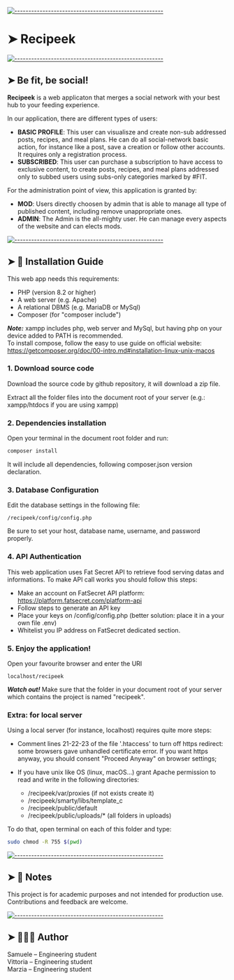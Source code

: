 [![-----------------------------------------------------](https://raw.githubusercontent.com/andreasbm/readme/master/assets/lines/colored.png)](#recipeek)

# ➤ Recipeek

[![-----------------------------------------------------](https://raw.githubusercontent.com/andreasbm/readme/master/assets/lines/colored.png)](#Be-fit-Be-Social!)

## ➤ Be fit, be social!

**Recipeek** is a web applicaton that merges a social network with your best hub to your feeding experience.

In our application, there are different types of users:
- **BASIC PROFILE**: This user can visualisze and create non-sub addressed posts, recipes, and meal plans. He can do all social-network basic action, for instance like a post, save a creation or follow other accounts. It requires only a registration process.
- **SUBSCRIBED**: This user can purchase a subscription to have access to exclusive content, to create posts, recipes, and meal plans addressed only to subbed users using subs-only categories marked by #FIT.

For the administration point of view, this application is granted by:
- **MOD**: Users directly choosen by admin that is able to manage all type of published content, including remove unappropriate ones.
- **ADMIN**: The Admin is the all-mighty user. He can manage every aspects of the website and can elects mods.



[![-----------------------------------------------------](https://raw.githubusercontent.com/andreasbm/readme/master/assets/lines/colored.png)](#-installation-guide)

## ➤ 🚀 Installation Guide

This web app needs this requirements:

- PHP (version 8.2 or higher)
- A web server (e.g. Apache)
- A relational DBMS (e.g. MariaDB or MySql)
- Composer (for "composer include")

***Note:*** xampp includes php, web server and MySql, but having php on your device added to PATH is recommended. <br>
To install compose, follow the easy to use guide on official website: <br>
https://getcomposer.org/doc/00-intro.md#installation-linux-unix-macos


### 1. Download source code
Download the source code by github repository, it will download a zip file.

Extract all the folder files into the document root of your server (e.g.: xampp/htdocs if you are using xampp)

### 2. Dependencies installation

Open your terminal in the document root folder and run:

```bash
composer install
```

It will include all dependencies, following composer.json version declaration.

### 3. Database Configuration

Edit the database settings in the following file:
```
/recipeek/config/config.php
```
Be sure to set your host, database name, username, and password properly.

### 4. API Authentication
This web application uses Fat Secret API to retrieve food serving datas and informations. To make API call works you should follow this steps:
- Make an account on FatSecret API platform: https://platform.fatsecret.com/platform-api
- Follow steps to generate an API key
- Place your keys on /config/config.php (better solution: place it in a your own file .env)
- Whitelist you IP address on FatSecret dedicated section.

### 5. Enjoy the application!

Open your favourite browser and enter the URI 

```
localhost/recipeek
```

***Watch out!*** Make sure that the folder in your document root of your server which contains the project is named "recipeek".


### Extra:   for local server

Using a local server (for instance, localhost) requires quite more steps:

- Comment lines 21-22-23 of the file '.htaccess' to turn off https redirect: some browsers gave unhandled certificate error. If you want https anyway, you should consent "Proceed Anyway" on browser settings;

- If you have unix like OS (linux, macOS...) grant Apache permission to read and write in the following directories: 
    - /recipeek/var/proxies  (if not exists create it)
    - /recipeek/smarty/libs/template_c
    - /recipeek/public/default
    - /recipeek/public/uploads/* (all folders in uploads)

To do that, open terminal on each of this folder and type:

```bash
sudo chmod -R 755 $(pwd)
```


[![-----------------------------------------------------](https://raw.githubusercontent.com/andreasbm/readme/master/assets/lines/colored.png)](#-notes)

## ➤ 📝 Notes

This project is for academic purposes and not intended for production use.
Contributions and feedback are welcome.




[![-----------------------------------------------------](https://raw.githubusercontent.com/andreasbm/readme/master/assets/lines/colored.png)](#-author)

## ➤ 👨🏻‍💻 Author

Samuele – Engineering student <br>
Vittoria – Engineering student <br>
Marzia – Engineering student